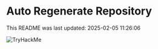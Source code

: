 # Auto Regenerate Repository

This README was last updated: 2025-02-05 11:26:06

 ![TryHackMe](https://tryhackme.com/badge/533634)